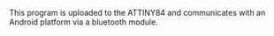 This program is uploaded to the ATTINY84 and communicates with an Android platform via a bluetooth module.
